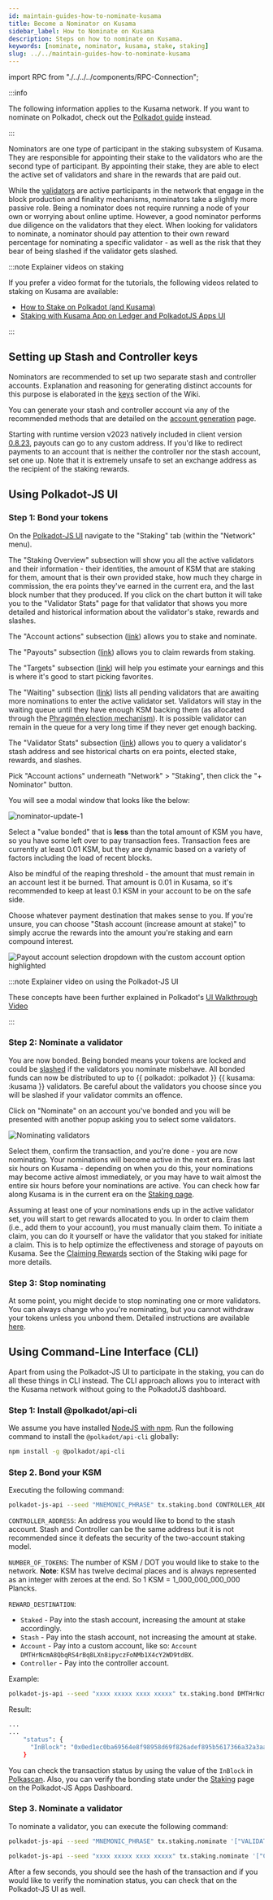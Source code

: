 ```yaml
---
id: maintain-guides-how-to-nominate-kusama
title: Become a Nominator on Kusama
sidebar_label: How to Nominate on Kusama
description: Steps on how to nominate on Kusama.
keywords: [nominate, nominator, kusama, stake, staking]
slug: ../../maintain-guides-how-to-nominate-kusama
---
```


import RPC from "./../../../components/RPC-Connection";

:::info

The following information applies to the Kusama network. If you want to nominate on Polkadot, check
out the [Polkadot guide](../maintain-guides-how-to-nominate-polkadot.md) instead.

:::

Nominators are one type of participant in the staking subsystem of Kusama. They are responsible for
appointing their stake to the validators who are the second type of participant. By appointing their
stake, they are able to elect the active set of validators and share in the rewards that are paid
out.

While the [validators][] are active participants in the network that engage in the block production
and finality mechanisms, nominators take a slightly more passive role. Being a nominator does not
require running a node of your own or worrying about online uptime. However, a good nominator
performs due diligence on the validators that they elect. When looking for validators to nominate, a
nominator should pay attention to their own reward percentage for nominating a specific validator -
as well as the risk that they bear of being slashed if the validator gets slashed.

:::note Explainer videos on staking

If you prefer a video format for the tutorials, the following videos related to staking on Kusama
are available:

- [How to Stake on Polkadot (and Kusama)](https://youtu.be/FCXC0CDhyS4)
- [Staking with Kusama App on Ledger and PolkadotJS Apps UI](https://www.youtube.com/watch?v=7VlTncHCGPc&t=305s)

:::

## Setting up Stash and Controller keys

Nominators are recommended to set up two separate stash and controller accounts. Explanation and
reasoning for generating distinct accounts for this purpose is elaborated in the [keys][] section of
the Wiki.

You can generate your stash and controller account via any of the recommended methods that are
detailed on the [account generation][] page.

Starting with runtime version v2023 natively included in client version
[0.8.23](https://github.com/paritytech/polkadot/releases/tag/v0.8.23), payouts can go to any custom
address. If you'd like to redirect payments to an account that is neither the controller nor the
stash account, set one up. Note that it is extremely unsafe to set an exchange address as the
recipient of the staking rewards.

## Using Polkadot-JS UI

### Step 1: Bond your tokens

On the [Polkadot-JS UI](https://polkadot.js.org/apps) navigate to the "Staking" tab (within the
"Network" menu).

The "Staking Overview" subsection will show you all the active validators and their information -
their identities, the amount of KSM that are staking for them, amount that is their own provided
stake, how much they charge in commission, the era points they've earned in the current era, and the
last block number that they produced. If you click on the chart button it will take you to the
"Validator Stats" page for that validator that shows you more detailed and historical information
about the validator's stake, rewards and slashes.

The "Account actions" subsection ([link](https://polkadot.js.org/apps/#/staking/actions)) allows you
to stake and nominate.

The "Payouts" subsection ([link](https://polkadot.js.org/apps/#/staking/payouts)) allows you to
claim rewards from staking.

The "Targets" subsection ([link](https://polkadot.js.org/apps/#/staking/targets)) will help you
estimate your earnings and this is where it's good to start picking favorites.

The "Waiting" subsection ([link](https://polkadot.js.org/apps/#/staking/waiting)) lists all pending
validators that are awaiting more nominations to enter the active validator set. Validators will
stay in the waiting queue until they have enough KSM backing them (as allocated through the
[Phragmén election mechanism](../../learn/learn-phragmen.md)). It is possible validator can remain
in the queue for a very long time if they never get enough backing.

The "Validator Stats" subsection ([link](https://polkadot.js.org/apps/#/staking/query)) allows you
to query a validator's stash address and see historical charts on era points, elected stake,
rewards, and slashes.

Pick "Account actions" underneath "Network" > "Staking", then click the "+ Nominator" button.

You will see a modal window that looks like the below:

![nominator-update-1](../../assets/kusama/kusama_nominator_popup.png)

Select a "value bonded" that is **less** than the total amount of KSM you have, so you have some
left over to pay transaction fees. Transaction fees are currently at least 0.01 KSM, but they are
dynamic based on a variety of factors including the load of recent blocks.

Also be mindful of the reaping threshold - the amount that must remain in an account lest it be
burned. That amount is 0.01 in Kusama, so it's recommended to keep at least 0.1 KSM in your account
to be on the safe side.

Choose whatever payment destination that makes sense to you. If you're unsure, you can choose "Stash
account (increase amount at stake)" to simply accrue the rewards into the amount you're staking and
earn compound interest.

![Payout account selection dropdown with the custom account option highlighted](../../assets/payout/01.png)

:::note Explainer video on using the Polkadot-JS UI

These concepts have been further explained in Polkadot's
[UI Walkthrough Video](https://www.youtube.com/watch?v=mNStMPZjiHM&list=PLOyWqupZ-WGuAuS00rK-pebTMAOxW41W8)

:::

### Step 2: Nominate a validator

You are now bonded. Being bonded means your tokens are locked and could be
[slashed](../../learn/learn-staking.md#slashing) if the validators you nominate misbehave. All
bonded funds can now be distributed to up to
{{ polkadot: <RPC network="kusama" path="consts.staking.maxNominations" defaultValue={24}/> :polkadot }}
{{ kusama: <RPC network="kusama" path="consts.staking.maxNominations" defaultValue={24}/> :kusama }}
validators. Be careful about the validators you choose since you will be slashed if your validator
commits an offence.

Click on "Nominate" on an account you've bonded and you will be presented with another popup asking
you to select some validators.

![Nominating validators](../../assets/kusama/kusama_nominator_selection.png)

Select them, confirm the transaction, and you're done - you are now nominating. Your nominations
will become active in the next era. Eras last six hours on Kusama - depending on when you do this,
your nominations may become active almost immediately, or you may have to wait almost the entire six
hours before your nominations are active. You can check how far along Kusama is in the current era
on the [Staking page](https://polkadot.js.org/apps/#/staking).

Assuming at least one of your nominations ends up in the active validator set, you will start to get
rewards allocated to you. In order to claim them (i.e., add them to your account), you must manually
claim them. To initiate a claim, you can do it yourself or have the validator that you staked for
initiate a claim. This is to help optimize the effectiveness and storage of payouts on Kusama. See
the [Claiming Rewards](../../learn/learn-staking.md#claiming-rewards) section of the Staking wiki
page for more details.

### Step 3: Stop nominating

At some point, you might decide to stop nominating one or more validators. You can always change who
you're nominating, but you cannot withdraw your tokens unless you unbond them. Detailed instructions
are available [here](../maintain-guides-how-to-unbond.md).

## Using Command-Line Interface (CLI)

Apart from using the Polkadot-JS UI to participate in the staking, you can do all these things in
CLI instead. The CLI approach allows you to interact with the Kusama network without going to the
PolkadotJS dashboard.

### Step 1: Install @polkadot/api-cli

We assume you have installed [NodeJS with npm](https://nodejs.org). Run the following command to
install the `@polkadot/api-cli` globally:

```bash
npm install -g @polkadot/api-cli
```

### Step 2. Bond your KSM

Executing the following command:

```bash
polkadot-js-api --seed "MNEMONIC_PHRASE" tx.staking.bond CONTROLLER_ADDRESS NUMBER_OF_TOKENS REWARD_DESTINATION --ws WEBSOCKET_ENDPOINT
```

`CONTROLLER_ADDRESS`: An address you would like to bond to the stash account. Stash and Controller
can be the same address but it is not recommended since it defeats the security of the two-account
staking model.

`NUMBER_OF_TOKENS`: The number of KSM / DOT you would like to stake to the network. **Note**: KSM
has twelve decimal places and is always represented as an integer with zeroes at the end. So 1 KSM =
1_000_000_000_000 Plancks.

`REWARD_DESTINATION`:

- `Staked` - Pay into the stash account, increasing the amount at stake accordingly.
- `Stash` - Pay into the stash account, not increasing the amount at stake.
- `Account` - Pay into a custom account, like so:
  `Account DMTHrNcmA8QbqRS4rBq8LXn8ipyczFoNMb1X4cY2WD9tdBX`.
- `Controller` - Pay into the controller account.

Example:

```bash
polkadot-js-api --seed "xxxx xxxxx xxxx xxxxx" tx.staking.bond DMTHrNcmA8QbqRS4rBq8LXn8ipyczFoNMb1X4cY2WD9tdBX 1000000000000 Staked --ws wss://kusama-rpc.polkadot.io/
```

Result:

```bash
...
...
    "status": {
      "InBlock": "0x0ed1ec0ba69564e8f98958d69f826adef895b5617366a32a3aa384290e98514e"
    }
```

You can check the transaction status by using the value of the `InBlock` in
[Polkascan](https://polkascan.io/pre/kusama). Also, you can verify the bonding state under the
[Staking](https://polkadot.js.org/apps/#/staking/actions) page on the Polkadot-JS Apps Dashboard.

### Step 3. Nominate a validator

To nominate a validator, you can execute the following command:

```bash
polkadot-js-api --seed "MNEMONIC_PHRASE" tx.staking.nominate '["VALIDATOR_ADDRESS"]' --ws WS_ENDPOINT
```

```bash
polkadot-js-api --seed "xxxx xxxxx xxxx xxxxx" tx.staking.nominate '["CmD9vaMYoiKe7HiFnfkftwvhKbxN9bhyjcDrfFRGbifJEG8","E457XaKbj2yTB2URy8N4UuzmyuFRkcdxYs67UvSgVr7HyFb"]' --ws wss://kusama-rpc.polkadot.io/
```

After a few seconds, you should see the hash of the transaction and if you would like to verify the
nomination status, you can check that on the Polkadot-JS UI as well.

[validators]: maintain-guides-how-to-validate-kusama.md
[keys]: ../../learn/learn-keys.md###"controller"-and-"stash"-keys
[account generation]: ../../learn/learn-account-generation.md
